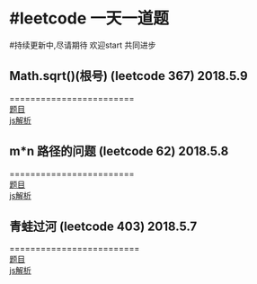 #leetcode 一天一道题
=======================
#持续更新中,尽请期待 欢迎start  共同进步


## Math.sqrt()(根号)  (leetcode 367) 2018.5.9
========================  
[题目](https://github.com/qingclass/2018/tree/master/algorithm/isPerfectSquare)  
[js解析](https://github.com/qingclass/2018/blob/master/algorithm/isPerfectSquare/isPerfectSquare.js)

## m*n 路径的问题 (leetcode 62) 2018.5.8
========================  
[题目](https://github.com/qingclass/2018/tree/master/algorithm/uniquePaths)  
[js解析](https://github.com/qingclass/2018/blob/master/algorithm/uniquePaths/uniquePaths.js)

##  青蛙过河 (leetcode 403) 2018.5.7
=========================  
[题目](https://github.com/qingclass/2018/tree/master/algorithm/canCross)  
[js解析](https://github.com/qingclass/2018/blob/master/algorithm/canCross/canCross.js)